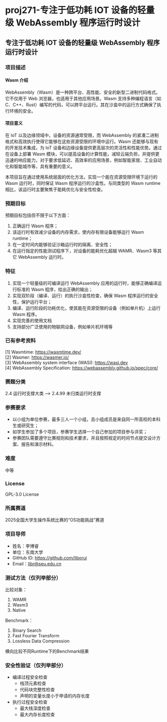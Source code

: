 # proj271-专注于低功耗 IOT 设备的轻量级 WebAssembly 程序运行时设计

## 专注于低功耗 IOT 设备的轻量级 WebAssembly 程序运行时设计

### 项目描述

#### Wasm 介绍

WebAssembly（Wasm）是一种跨平台、高性能、安全的新型二进制代码格式。它不仅用于 Web 浏览器，也适用于其他应用场景。Wasm 支持多种编程语言（如 C、C++、Rust）编写的代码，可以跨平台运行。其在沙盒中的运行方式确保了执行环境的安全。

#### 项目意义

在 IoT 以及边缘领域中，设备的资源通常受限，而 WebAssembly 的紧凑二进制格式和高效执行使得它能够在这些资源受限的环境中运行。Wasm 还能够与现有的开发技术集成，为 IoT 设备和边缘设备提供更高层次的灵活性和性能优势。通过在设备上部署 Wasm 模块，可以提高设备的计算性能，减轻云端负担，并提供更迅速的响应能力，对于要求低延迟、高效率的应用场景，例如智能家居、工业自动化和智能城市等，具有重要的意义。

本项目旨在通过使用系统层面的优化方法，实现一个能在资源受限环境下运行的 Wasm 运行时，同时保证 Wasm 程序运行的沙盒性。与同类型的 Wasm runtime 相比，该运行时主要聚焦于能耗优化与安全性检查。

### 预期目标

预期目标包括但不限于以下方面： 

1. 正确运行 Wasm 程序； 
2. 该运行时有效减少设备的内存需求，使内存有限设备能够运行 Wasm runtime； 
3. 在一定时间内能够验证沙箱运行时的隔离、安全性； 
4. 在运行指定的性能测试程序下，对设备的能耗优化超越 WAMR、Wasm3 等其它 WebAssembly 运行时。

### 特征

1. 实现一个轻量级的可编译运行 WebAssembly 应用的运行时，能够正确编译运行标准的 Wasm 程序，给出正确的输出；
2. 实现双阶段（编译、运行）的执行沙盒性检查，确保 Wasm 程序运行的安全性，保护运行平台；
3. 编译、运行阶段的功耗优化，使其能在资源受限的设备（例如单片机）上运行 Wasm 程序。
4. 实现完善的使用文档
5. 支持部分广泛使用的物联网设备，例如单片机环境等

### 已有参考资料

[1] Wasmtime: https://wasmtime.dev/  
[2] Wasmer: https://wasmer.io/  
[3] WebAssembly system interface (WASI): https://wasi.dev  
[4] WebAssembly Specification: https://webassembly.github.io/spec/core/  

### 赛题分类

2.4 运行时支撑大类 --> 2.4.99 未归类运行时支撑

### 参赛要求

- 以小组为单位参赛，最多三人一个小组，且小组成员是来自同一所高校的本科生或研究生；
- 如学生参加了多个项目，参赛学生选择一个自己参加的项目参与评奖；
- 参赛团队需要遵守比赛规则和技术要求，并且按照规定的时间节点提交设计方案、报告和演示材料。

### 难度

中等

### License

GPL-3.0 License

### 所属赛道

2025全国大学生操作系统比赛的“OS功能挑战”赛道

### 项目导师

- 姓名：李博睿
- 单位：东南大学
- GitHub ID: https://github.com/liborui
- Email：libr@seu.edu.cn

### 测试方法（仅列举部分）

比较对象：

1. WAMR
2. Wasm3
3. Native

Benchmark：

1. Binary Search
2. Fast Fourier Transform
3. Lossless Data Compression

横向比较不同Runtime下的Benchmark结果

### 安全性验证（仅列举部分）

+ 编译过程安全检查
  + 栈顶元素检查
  + 代码块完整性检查
  + 声明的变量长度小于申请的内存长度
+ 执行过程安全检查
  + 最大栈深度检查
  + 最大内存长度检查

